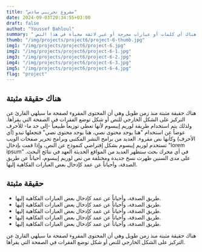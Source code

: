 ```yaml
---
title: "مشروع تجريبي سادس"
date: 2024-09-03T20:34:55+03:00
draft: false
authot: "Youssef Bahloul"
summary: " هنالك العديد من الأنواع المتوفرة لنصوص لوريم إيبسوم، ولكن الغالبية تم تعديلها بشكل ما عبر إدخال بعض النوادر أو الكلمات العشوائية إلى النص. إن كنت تريد أن تستخدم نص لوريم إيبسوم ما، عليك أن تتحقق أولاً أن ليس هناك أي كلمات أو عبارات محرجة أو غير لائقة مخبأة في هذا النص. "
thumb: "/img/projects/project6/project-6-thumb.jpg"
img1: "/img/projects/project6/project-6.jpg"
img2: "/img/projects/project6/project-6-1.jpg"
img3: "/img/projects/project6/project-6-2.jpg"
img4: "/img/projects/project6/project-6-3.jpg"
img5: "/img/projects/project6/project-6-4.jpg"
flag: "project"
---
```


## هناك حقيقة مثبتة

هناك حقيقة مثبتة منذ زمن طويل وهي أن المحتوى المقروء لصفحة ما سيلهي القارئ عن التركيز على الشكل الخارجي للنص أو شكل توضع الفقرات في الصفحة التي يقرأها. ولذلك يتم استخدام طريقة لوريم إيبسوم لأنها تعطي توزيعاَ طبيعياَ -إلى حد ما- للأحرف عوضاً عن استخدام "هنا يوجد محتوى نصي، هنا يوجد محتوى نصي" فتجعلها تبدو (أي الأحرف) وكأنها نص مقروء. العديد من برامح النشر المكتبي وبرامح تحرير صفحات الويب تستخدم لوريم إيبسوم بشكل إفتراضي كنموذج عن النص، وإذا قمت بإدخال "lorem ipsum" في أي محرك بحث ستظهر العديد من المواقع الحديثة العهد في نتائج البحث. على مدى السنين ظهرت نسخ جديدة ومختلفة من نص لوريم إيبسوم، أحياناً عن طريق الصدفة، وأحياناً عن عمد كإدخال بعض العبارات الفكاهية إليها.

## حقيقة مثبتة

-  طريق الصدفة، وأحياناً عن عمد كإدخال بعض العبارات الفكاهية إليها.
-  طريق الصدفة، وأحياناً عن عمد كإدخال بعض العبارات الفكاهية إليها.
-  طريق الصدفة، وأحياناً عن عمد كإدخال بعض العبارات الفكاهية إليها.
-  طريق الصدفة، وأحياناً عن عمد كإدخال بعض العبارات الفكاهية إليها.
-  طريق الصدفة، وأحياناً عن عمد كإدخال بعض العبارات الفكاهية إليها.

هناك حقيقة مثبتة منذ زمن طويل وهي أن المحتوى المقروء لصفحة ما سيلهي القارئ عن التركيز على الشكل الخارجي للنص أو شكل توضع الفقرات في الصفحة التي يقرأها.